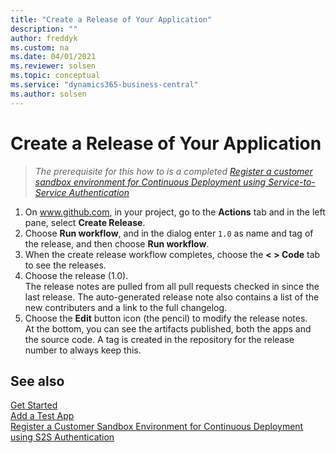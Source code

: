 ```yaml
---
title: "Create a Release of Your Application"
description: ""
author: freddyk
ms.custom: na
ms.date: 04/01/2021
ms.reviewer: solsen
ms.topic: conceptual
ms.service: "dynamics365-business-central"
ms.author: solsen
---
```


# Create a Release of Your Application

> *The prerequisite for this how to is a completed [Register a customer sandbox environment for Continuous Deployment using Service-to-Service Authentication](algo-create-release-app.md)*

1. On www.github.com, in your project, go to the **Actions** tab and in the left pane, select **Create Release**. 
1. Choose **Run workflow**, and in the dialog enter `1.0` as name and tag of the release, and then choose **Run workflow**.
1. When the create release workflow completes, choose the **< > Code** tab to see the releases.
1. Choose the release (1.0).  
The release notes are pulled from all pull requests checked in since the last release. The auto-generated release note also contains a list of the new contributers and a link to the full changelog. 
1. Choose the **Edit** button icon (the pencil) to modify the release notes.  
At the bottom, you can see the artifacts published, both the apps and the source code. A tag is created in the repository for the release number to always keep this.

## See also

[Get Started](algo-get-started.md)  
[Add a Test App](algo-add-test-app.md)  
[Register a Customer Sandbox Environment for Continuous Deployment using S2S Authentication](algo-register-sandbox.md)  